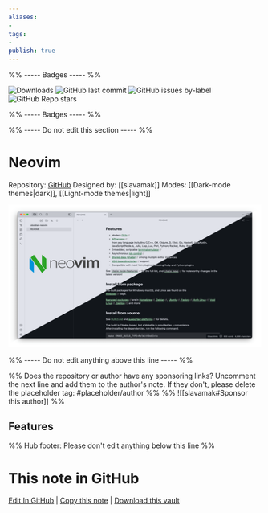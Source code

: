 ```yaml
---
aliases:
- 
tags: 
- 
publish: true
---
```


%% ----- Badges ----- %%

![Downloads](https://img.shields.io/badge/downloads-4742-573E7A?style=for-the-badge&logo=)
![GitHub last commit](https://img.shields.io/github/last-commit/slavamak/obsidian-neovim?color=573E7A&label=last%20update&logo=github&style=for-the-badge)
![GitHub issues by-label](https://img.shields.io/github/issues/slavamak/obsidian-neovim/help%20wanted?color=573E7A&logo=github&style=for-the-badge) 
![GitHub Repo stars](https://img.shields.io/github/stars/slavamak/obsidian-neovim?color=573E7A&logo=github&style=for-the-badge)

%% ----- Badges ----- %%

%% ----- Do not edit this section ----- %%

# Neovim

Repository: [GitHub](https://github.com/slavamak/obsidian-neovim)
Designed by: [[slavamak]]
Modes: [[Dark-mode themes|dark]], [[Light-mode themes|light]]



![screenshot](https://github.com/slavamak/obsidian-neovim/raw/HEAD/screenshot.png)

%% ----- Do not edit anything above this line ----- %% 

%% Does the repository or author have any sponsoring links? Uncomment the next line and add them to the author's note. If they don't, please delete the placeholder tag: #placeholder/author %%
%% ![[slavamak#Sponsor this author]] %%


## Features



%% Hub footer: Please don't edit anything below this line %%

# This note in GitHub

<span class="git-footer">[Edit In GitHub](https://github.dev/obsidian-community/obsidian-hub/blob/main/02%20-%20Community%20Expansions/02.05%20All%20Community%20Expansions/Themes/Neovim.md "git-hub-edit-note") | [Copy this note](https://raw.githubusercontent.com/obsidian-community/obsidian-hub/main/02%20-%20Community%20Expansions/02.05%20All%20Community%20Expansions/Themes/Neovim.md "git-hub-copy-note") | [Download this vault](https://github.com/obsidian-community/obsidian-hub/archive/refs/heads/main.zip "git-hub-download-vault") </span>
